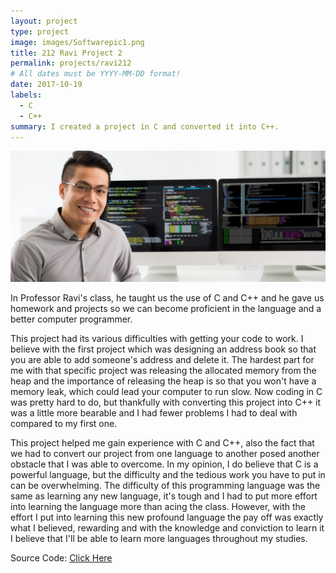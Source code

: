 ```yaml
---
layout: project
type: project
image: images/Softwarepic1.png
title: 212 Ravi Project 2
permalink: projects/ravi212
# All dates must be YYYY-MM-DD format!
date: 2017-10-19
labels:
  - C
  - C++
summary: I created a project in C and converted it into C++.
---
```


<div class="ui large rounded images">
  <img class="ui image" src="../images/Softwarepic2.jpg">
</div>


In Professor Ravi's class, he taught us the use of C and C++ and he gave us homework and projects so we can become proficient in the language and a better computer programmer.

This project had its various difficulties with getting your code to work. I believe with the first project which was designing an address book so that you are able to add someone's address and delete it. The hardest part for me with that specific project was releasing the allocated memory from the heap and the importance of releasing the heap is so that you won't have a memory leak, which could lead your computer to run slow. Now coding in C was pretty hard to do, but thankfully with converting this project into C++ it was a little more bearable and I had fewer problems I had to deal with compared to my first one. 

This project helped me gain experience with C and C++, also the fact that we had to convert our project from one language to another posed another obstacle that I was able to overcome. In my opinion, I do believe that C is a powerful language, but the difficulty and the tedious work you have to put in can be overwhelming. The difficulty of this programming language was the same as learning any new language, it's tough and I had to put more effort into learning the language more than acing the class. However, with the effort I put into learning this new profound language the pay off was exactly what I believed, rewarding and with the knowledge and conviction to learn it I believe that I'll be able to learn more languages throughout my studies.
 
Source Code: [Click Here](https://github.com/dubongen/ics212Project)
